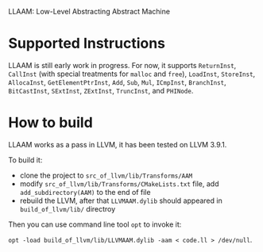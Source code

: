 LLAAM: Low-Level Abstracting Abstract Machine

Supported Instructions
===
LLAAM is still early work in progress. For now, it supports `ReturnInst`, `CallInst` (with special treatments for `malloc` and `free`), `LoadInst`, `StoreInst`, `AllocaInst`, `GetElementPtrInst`, `Add`, `Sub`, `Mul`, `ICmpInst`, `BranchInst`, `BitCastInst`, `SExtInst`, `ZExtInst`, `TruncInst`, and `PHINode`.

How to build
===
LLAAM works as a pass in LLVM, it has been tested on LLVM 3.9.1.

To build it:

* clone the project to `src_of_llvm/lib/Transforms/AAM`
* modify `src_of_llvm/lib/Transforms/CMakeLists.txt` file, add `add_subdirectory(AAM)` to the end of file
* rebuild the LLVM, after that `LLVMAAM.dylib` should appeared in `build_of_llvm/lib/` directroy

Then you can use command line tool `opt` to invoke it:

`opt -load build_of_llvm/lib/LLVMAAM.dylib -aam < code.ll > /dev/null`.

